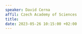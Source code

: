 ```yaml
---
speaker: David Cerna
affil: Czech Academy of Sciences
title: 
date: 2023-05-26 10:15:00 +02:00
---
```

